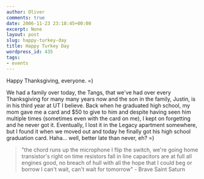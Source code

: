 ```yaml
---
author: Oliver
comments: true
date: 2006-11-23 23:18:45+00:00
excerpt: None
layout: post
slug: happy-turkey-day
title: Happy Turkey Day
wordpress_id: 435
tags:
- events
---
```


Happy Thanksgiving, everyone. =)

We had a family over today, the Tangs, that we've had over every Thanksgiving for many many years now and the son in the family, Justin, is in his third year at UT I believe.  Back when he graduated high school, my mom gave me a card and $50 to give to him and despite having seen him multiple times (sometimes even with the card on me), I kept on forgetting and he never got it.  Eventually, I lost it in the Legacy apartment somewhere, but I found it when we moved out and today he finally got his high school graduation card.  Haha... well, better late than never, eh? =)

<blockquote class="lyrics">"the chord runs up the microphone
I flip the switch, we're going home
transistor's right on time
resistors fall in line
capacitors are at full
all engines good, no breach of hull
with all the hope that I could beg or borrow
I can't wait, can't wait for tomorrow" - Brave Saint Saturn</blockquote>